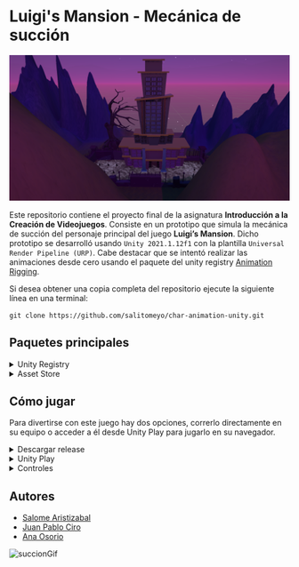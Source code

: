 # Luigi's Mansion - Mecánica de succión

![Imagen](ReadmeFiles/imagenPrincipal.png "Imagen")

Este repositorio contiene el proyecto final de la asignatura **Introducción a la Creación de Videojuegos**. Consiste en un prototipo que simula la mecánica de succión del personaje principal del juego **Luigi’s Mansion**. Dicho prototipo se desarrolló usando `Unity 2021.1.12f1` con la plantilla `Universal Render Pipeline (URP)`. Cabe destacar que se intentó realizar las animaciones desde cero usando el paquete del unity registry [Animation Rigging](https://docs.unity3d.com/Packages/com.unity.animation.rigging@1.0/manual/index.html).

Si desea obtener una copia completa del repositorio ejecute la siguiente línea en una terminal:
```
git clone https://github.com/salitomeyo/char-animation-unity.git
```

## Paquetes principales

<details>
  <summary> Unity Registry </summary>
  
  * Animation Rigging (v1.0.3)
  * Cinemachine (v2.7.9)
  * ProBuilder (v5.0.3)
  * TextMeshPro (v3.0.6)
  * Visual Effect Graph (v11.0.0)

</details>

<details>
  <summary> Asset Store </summary>

  * [Fantasy Tombs & Necropoly Lite](https://assetstore.unity.com/packages/3d/environments/fantasy/fantasy-tombs-necropoly-lite-205971)
  * [Gambler Cat](https://assetstore.unity.com/packages/3d/characters/creatures/gambler-cat-20897)
  * [Lowpoly Medieval Plague Doctor](https://assetstore.unity.com/packages/3d/characters/humanoids/fantasy/lowpoly-medieval-plague-doctor-free-pack-176809)
  * [Low Polу Skeleton](https://assetstore.unity.com/packages/3d/characters/creatures/low-pol-skeleton-188865)
  * [Lowpoly Dungeon Assets](https://assetstore.unity.com/packages/3d/environments/dungeons/lowpoly-dungeon-assets-117330)
  * [Skybox Extended Shader](https://assetstore.unity.com/packages/vfx/shaders/free-skybox-extended-shader-107400)

</details>

## Cómo jugar

Para divertirse con este juego hay dos opciones, correrlo directamente en su equipo o acceder a él desde Unity Play para jugarlo en su navegador.

<details>
  <summary> Descargar release </summary>
  
  Instrucciones de descarga y puesta en marcha...
  
</details>

<details>
  <summary> Unity Play </summary>
  
  De click en este [link](https://www.youtube.com/watch?v=gLk8i2zw2jU) y a continuación...
  
</details>

<details>
  <summary> Controles </summary>
  
  ![Controles](ReadmeFiles/Controls.png "Controles")
  
</details>

## Autores

- [Salome Aristizabal](https://github.com/salitomeyo)
- [Juan Pablo Ciro](https://github.com/JCiroLo)
- [Ana Osorio](https://github.com/ana-os-mo)

![succionGif](ReadmeFiles/succión.gif "succionGif")
